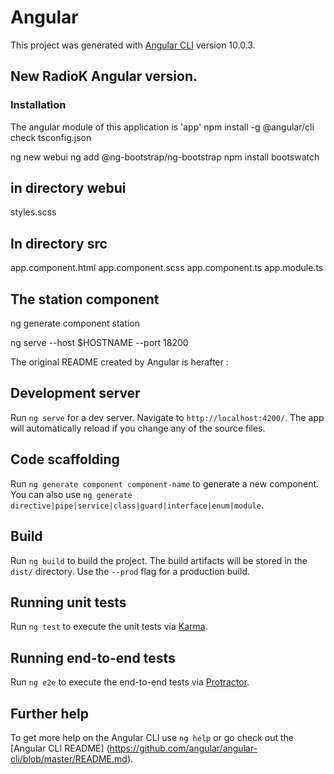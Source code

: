# Angular

This project was generated with
[Angular CLI](https://github.com/angular/angular-cli) version 10.0.3.

## New RadioK Angular version.

### Installation

The angular module of this application is 'app'
npm install -g @angular/cli
check tsconfig.json

ng new webui
ng add @ng-bootstrap/ng-bootstrap
npm install bootswatch

in directory webui
------------------
styles.scss

In directory src
----------------
app.component.html
app.component.scss
app.component.ts
app.module.ts

The station component
---------------------
ng generate component station


ng serve --host $HOSTNAME --port 18200


The original README created by Angular is herafter :


## Development server

Run `ng serve` for a dev server. Navigate to `http://localhost:4200/`.
The app will automatically reload if you change any of the source files.

## Code scaffolding

Run `ng generate component component-name` to generate a new component.
You can also use
`ng generate directive|pipe|service|class|guard|interface|enum|module`.

## Build

Run `ng build` to build the project. The build artifacts will be stored
in the `dist/` directory. Use the `--prod` flag for a production build.

## Running unit tests

Run `ng test` to execute the unit tests via
[Karma](https://karma-runner.github.io).

## Running end-to-end tests

Run `ng e2e` to execute the end-to-end tests via
[Protractor](http://www.protractortest.org/).

## Further help

To get more help on the Angular CLI use `ng help` or go check out the
[Angular CLI README]
(https://github.com/angular/angular-cli/blob/master/README.md).
